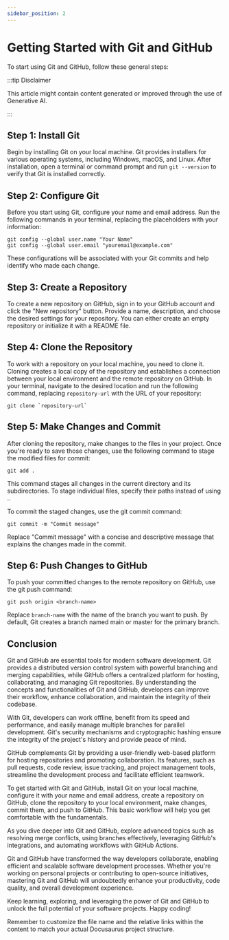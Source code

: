 ```yaml
---
sidebar_position: 2
---
```


# Getting Started with Git and GitHub

To start using Git and GitHub, follow these general steps:

:::tip Disclaimer

This article might contain content generated or improved through the use of Generative AI.

:::

## Step 1: Install Git

Begin by installing Git on your local machine. Git provides installers for various operating systems, including Windows, macOS, and Linux. After installation, open a terminal or command prompt and run `git --version` to verify that Git is installed correctly.

## Step 2: Configure Git

Before you start using Git, configure your name and email address. Run the following commands in your terminal, replacing the placeholders with your information:

```shell
git config --global user.name "Your Name"
git config --global user.email "youremail@example.com"
```

These configurations will be associated with your Git commits and help identify who made each change.

## Step 3: Create a Repository

To create a new repository on GitHub, sign in to your GitHub account and click the "New repository" button. Provide a name, description, and choose the desired settings for your repository. You can either create an empty repository or initialize it with a README file.

## Step 4: Clone the Repository
To work with a repository on your local machine, you need to clone it. Cloning creates a local copy of the repository and establishes a connection between your local environment and the remote repository on GitHub. In your terminal, navigate to the desired location and run the following command, replacing `repository-url` with the URL of your repository:

```shell
git clone `repository-url`
```

## Step 5: Make Changes and Commit
After cloning the repository, make changes to the files in your project. Once you're ready to save those changes, use the following command to stage the modified files for commit:

```shell
git add .
```

This command stages all changes in the current directory and its subdirectories. To stage individual files, specify their paths instead of using ..

To commit the staged changes, use the git commit command:

```shell
git commit -m "Commit message"
```

Replace "Commit message" with a concise and descriptive message that explains the changes made in the commit.

## Step 6: Push Changes to GitHub
To push your committed changes to the remote repository on GitHub, use the git push command:

```shell
git push origin <branch-name>
```
Replace `branch-name` with the name of the branch you want to push. By default, Git creates a branch named main or master for the primary branch.

## Conclusion

Git and GitHub are essential tools for modern software development. Git provides a distributed version control system with powerful branching and merging capabilities, while GitHub offers a centralized platform for hosting, collaborating, and managing Git repositories. By understanding the concepts and functionalities of Git and GitHub, developers can improve their workflow, enhance collaboration, and maintain the integrity of their codebase.

With Git, developers can work offline, benefit from its speed and performance, and easily manage multiple branches for parallel development. Git's security mechanisms and cryptographic hashing ensure the integrity of the project's history and provide peace of mind.

GitHub complements Git by providing a user-friendly web-based platform for hosting repositories and promoting collaboration. Its features, such as pull requests, code review, issue tracking, and project management tools, streamline the development process and facilitate efficient teamwork.

To get started with Git and GitHub, install Git on your local machine, configure it with your name and email address, create a repository on GitHub, clone the repository to your local environment, make changes, commit them, and push to GitHub. This basic workflow will help you get comfortable with the fundamentals.

As you dive deeper into Git and GitHub, explore advanced topics such as resolving merge conflicts, using branches effectively, leveraging GitHub's integrations, and automating workflows with GitHub Actions.

Git and GitHub have transformed the way developers collaborate, enabling efficient and scalable software development processes. Whether you're working on personal projects or contributing to open-source initiatives, mastering Git and GitHub will undoubtedly enhance your productivity, code quality, and overall development experience.

Keep learning, exploring, and leveraging the power of Git and GitHub to unlock the full potential of your software projects. Happy coding!

Remember to customize the file name and the relative links within the content to match your actual Docusaurus project structure.